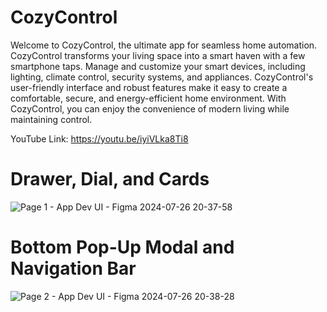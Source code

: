 # CozyControl

Welcome to CozyControl, the ultimate app for seamless home automation. CozyControl transforms your living space into a smart haven with a few smartphone taps. Manage and customize your smart devices, including lighting, climate control, security systems, and appliances. CozyControl's user-friendly interface and robust features make it easy to create a comfortable, secure, and energy-efficient home environment. With CozyControl, you can enjoy the convenience of modern living while maintaining control.

YouTube Link:
https://youtu.be/iyiVLka8Ti8

# Drawer, Dial, and Cards
![Page 1 - App Dev UI - Figma 2024-07-26 20-37-58](https://github.com/user-attachments/assets/904f8411-aae3-448c-8f8f-ba5651a10671)

# Bottom Pop-Up Modal and Navigation Bar
![Page 2 - App Dev UI - Figma 2024-07-26 20-38-28](https://github.com/user-attachments/assets/601e4e2a-3c04-4048-a500-9dac268e389e)
